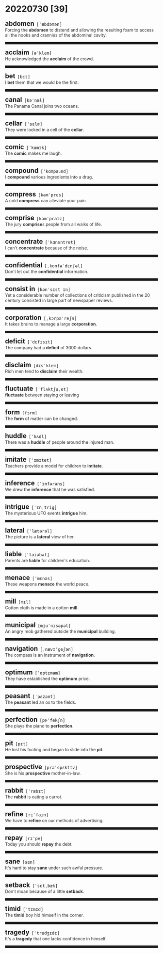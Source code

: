 <style>
/*不显示details的三角符号*/
details > summary::marker {
    display: none;
    content: none;
}
/*去掉外边框*/
details summary{
    outline:none;
    cursor:pointer;/*鼠标放上去之后变成手型*/
}
/*去掉前面默认的小黑三角*/
details summary::-webkit-details-marker{
    display:none; 
}
</style>
# 20220730 [39]  

<div style="display: flex;align-items: baseline;">
    <h2 style="margin-bottom: 0;margin-top: 0">abdomen</h2>
    <p style="padding:0 .5em; margin: 0;font-family: monospace;">[ˈæbdəmən]</p>
    <p class="interpretation_52741" style="display:none ;padding:0 .5em; margin: 0; white-space: nowrap;overflow: hidden;text-overflow: ellipsis;">n. 腹部</p>
</div>
<details class="details_52741">
    <summary style="color: #303030;">Forcing the <strong>abdomen</strong> to distend and allowing the resulting foam to access all the nooks and crannies of the abdominal cavity.</summary>
    迫使腹部膨胀,使产生的泡沫进入腹腔所有的隐匿角落。
</details>
<hr style="padding-bottom: 0.5em;" />


<div style="display: flex;align-items: baseline;">
    <h2 style="margin-bottom: 0;margin-top: 0">acclaim</h2>
    <p style="padding:0 .5em; margin: 0;font-family: monospace;">[əˈklem]</p>
    <p class="interpretation_52741" style="display:none ;padding:0 .5em; margin: 0; white-space: nowrap;overflow: hidden;text-overflow: ellipsis;">n. 赞扬；欢呼
v. 称赞；欢呼</p>
</div>
<details class="details_52741">
    <summary style="color: #303030;">He acknowledged the <strong>acclaim</strong> of the crowd.</summary>
    他对群众的称誉表示感谢。
</details>
<hr style="padding-bottom: 0.5em;" />


<div style="display: flex;align-items: baseline;">
    <h2 style="margin-bottom: 0;margin-top: 0">bet</h2>
    <p style="padding:0 .5em; margin: 0;font-family: monospace;">[bɛt]</p>
    <p class="interpretation_52741" style="display:none ;padding:0 .5em; margin: 0; white-space: nowrap;overflow: hidden;text-overflow: ellipsis;">n. 打赌；赌注
v. 打赌；敢说</p>
</div>
<details class="details_52741">
    <summary style="color: #303030;">I <strong>bet</strong> them that we would be the first.</summary>
    我跟他们打赌我们会得第一。
</details>
<hr style="padding-bottom: 0.5em;" />


<div style="display: flex;align-items: baseline;">
    <h2 style="margin-bottom: 0;margin-top: 0">canal</h2>
    <p style="padding:0 .5em; margin: 0;font-family: monospace;">[kəˈnæl]</p>
    <p class="interpretation_52741" style="display:none ;padding:0 .5em; margin: 0; white-space: nowrap;overflow: hidden;text-overflow: ellipsis;">n. 运河；沟渠</p>
</div>
<details class="details_52741">
    <summary style="color: #303030;">The Panama Canal joins two oceans.</summary>
    巴拿马运河连通两大洋。
</details>
<hr style="padding-bottom: 0.5em;" />


<div style="display: flex;align-items: baseline;">
    <h2 style="margin-bottom: 0;margin-top: 0">cellar</h2>
    <p style="padding:0 .5em; margin: 0;font-family: monospace;">[ˈsɛlɚ]</p>
    <p class="interpretation_52741" style="display:none ;padding:0 .5em; margin: 0; white-space: nowrap;overflow: hidden;text-overflow: ellipsis;">n. 地窖；地下室</p>
</div>
<details class="details_52741">
    <summary style="color: #303030;">They were locked in a cell of the <strong>cellar</strong>.</summary>
    他们被锁在地下室的一个小囚房里。
</details>
<hr style="padding-bottom: 0.5em;" />


<div style="display: flex;align-items: baseline;">
    <h2 style="margin-bottom: 0;margin-top: 0">comic</h2>
    <p style="padding:0 .5em; margin: 0;font-family: monospace;">[ˈkɑmɪk]</p>
    <p class="interpretation_52741" style="display:none ;padding:0 .5em; margin: 0; white-space: nowrap;overflow: hidden;text-overflow: ellipsis;">adj. 喜剧的；滑稽的
n. 连环漫画；喜剧演员</p>
</div>
<details class="details_52741">
    <summary style="color: #303030;">The <strong>comic</strong> makes me laugh.</summary>
    这个喜剧演员使我大笑起来。
</details>
<hr style="padding-bottom: 0.5em;" />


<div style="display: flex;align-items: baseline;">
    <h2 style="margin-bottom: 0;margin-top: 0">compound</h2>
    <p style="padding:0 .5em; margin: 0;font-family: monospace;">[ˈkɑmpaᴜnd]</p>
    <p class="interpretation_52741" style="display:none ;padding:0 .5em; margin: 0; white-space: nowrap;overflow: hidden;text-overflow: ellipsis;">n. 混合物；化合物；大院
adj. 复合的；混合的
v. 使复杂化；加重</p>
</div>
<details class="details_52741">
    <summary style="color: #303030;">I <strong>compound</strong> various ingredients into a drug.</summary>
    我将各种成分混合成一种药物。
</details>
<hr style="padding-bottom: 0.5em;" />


<div style="display: flex;align-items: baseline;">
    <h2 style="margin-bottom: 0;margin-top: 0">compress</h2>
    <p style="padding:0 .5em; margin: 0;font-family: monospace;">[kəmˈprɛs]</p>
    <p class="interpretation_52741" style="display:none ;padding:0 .5em; margin: 0; white-space: nowrap;overflow: hidden;text-overflow: ellipsis;">v. 压缩；压榨
n. （外科）敷布</p>
</div>
<details class="details_52741">
    <summary style="color: #303030;">A cold <strong>compress</strong> can alleviate your pain.</summary>
    冷敷能帮你减轻疼痛。
</details>
<hr style="padding-bottom: 0.5em;" />


<div style="display: flex;align-items: baseline;">
    <h2 style="margin-bottom: 0;margin-top: 0">comprise</h2>
    <p style="padding:0 .5em; margin: 0;font-family: monospace;">[kəmˈpraɪz]</p>
    <p class="interpretation_52741" style="display:none ;padding:0 .5em; margin: 0; white-space: nowrap;overflow: hidden;text-overflow: ellipsis;">v. 包括；包含；构成；由…组成</p>
</div>
<details class="details_52741">
    <summary style="color: #303030;">The jury <strong>comprise</strong>s people from all walks of life.</summary>
    陪审团包含了来自各行各业的人士。
</details>
<hr style="padding-bottom: 0.5em;" />


<div style="display: flex;align-items: baseline;">
    <h2 style="margin-bottom: 0;margin-top: 0">concentrate</h2>
    <p style="padding:0 .5em; margin: 0;font-family: monospace;">[ˈkɑnsntret]</p>
    <p class="interpretation_52741" style="display:none ;padding:0 .5em; margin: 0; white-space: nowrap;overflow: hidden;text-overflow: ellipsis;">v. 集中</p>
</div>
<details class="details_52741">
    <summary style="color: #303030;">I can't <strong>concentrate</strong> because of the noise.</summary>
    因为噪音，我无法集中注意力。
</details>
<hr style="padding-bottom: 0.5em;" />


<div style="display: flex;align-items: baseline;">
    <h2 style="margin-bottom: 0;margin-top: 0">confidential</h2>
    <p style="padding:0 .5em; margin: 0;font-family: monospace;">[ˌkɑnfəˈdɛnʃəl]</p>
    <p class="interpretation_52741" style="display:none ;padding:0 .5em; margin: 0; white-space: nowrap;overflow: hidden;text-overflow: ellipsis;">adj. 机密的；秘密的；视为心腹的</p>
</div>
<details class="details_52741">
    <summary style="color: #303030;">Don't let out the <strong>confidential</strong> information.</summary>
    不要泄露这份机密的信息。
</details>
<hr style="padding-bottom: 0.5em;" />


<div style="display: flex;align-items: baseline;">
    <h2 style="margin-bottom: 0;margin-top: 0">consist in</h2>
    <p style="padding:0 .5em; margin: 0;font-family: monospace;">[kənˈsɪst ɪn]</p>
    <p class="interpretation_52741" style="display:none ;padding:0 .5em; margin: 0; white-space: nowrap;overflow: hidden;text-overflow: ellipsis;">phrase. 存在于…中；在内</p>
</div>
<details class="details_52741">
    <summary style="color: #303030;">Yet a considerable number of collections of criticism published in the 20 century consisted in large part of newspaper reviews.</summary>
    然而，20世纪出版的大量批评文集中有很大一部分是报纸评论。
</details>
<hr style="padding-bottom: 0.5em;" />


<div style="display: flex;align-items: baseline;">
    <h2 style="margin-bottom: 0;margin-top: 0">corporation</h2>
    <p style="padding:0 .5em; margin: 0;font-family: monospace;">[ˌkɔrpəˈreʃn]</p>
    <p class="interpretation_52741" style="display:none ;padding:0 .5em; margin: 0; white-space: nowrap;overflow: hidden;text-overflow: ellipsis;">n. 公司；企业</p>
</div>
<details class="details_52741">
    <summary style="color: #303030;">It takes brains to manage a large <strong>corporation</strong>.</summary>
    管理大公司需要有头脑。
</details>
<hr style="padding-bottom: 0.5em;" />


<div style="display: flex;align-items: baseline;">
    <h2 style="margin-bottom: 0;margin-top: 0">deficit</h2>
    <p style="padding:0 .5em; margin: 0;font-family: monospace;">[ˈdɛfɪsɪt]</p>
    <p class="interpretation_52741" style="display:none ;padding:0 .5em; margin: 0; white-space: nowrap;overflow: hidden;text-overflow: ellipsis;">n. 不足额；赤字；亏损</p>
</div>
<details class="details_52741">
    <summary style="color: #303030;">The company had a <strong>deficit</strong> of 3000 dollars.</summary>
    这家公司亏空3000美元。
</details>
<hr style="padding-bottom: 0.5em;" />


<div style="display: flex;align-items: baseline;">
    <h2 style="margin-bottom: 0;margin-top: 0">disclaim</h2>
    <p style="padding:0 .5em; margin: 0;font-family: monospace;">[dɪsˈklem]</p>
    <p class="interpretation_52741" style="display:none ;padding:0 .5em; margin: 0; white-space: nowrap;overflow: hidden;text-overflow: ellipsis;">v. 否认；放弃；拒绝承认</p>
</div>
<details class="details_52741">
    <summary style="color: #303030;">Rich men tend to <strong>disclaim</strong> their wealth.</summary>
    有钱人常会拒绝承认他们很有钱。
</details>
<hr style="padding-bottom: 0.5em;" />


<div style="display: flex;align-items: baseline;">
    <h2 style="margin-bottom: 0;margin-top: 0">fluctuate</h2>
    <p style="padding:0 .5em; margin: 0;font-family: monospace;">[ˈflʌktʃuˌet]</p>
    <p class="interpretation_52741" style="display:none ;padding:0 .5em; margin: 0; white-space: nowrap;overflow: hidden;text-overflow: ellipsis;">v. 波动；起伏不定</p>
</div>
<details class="details_52741">
    <summary style="color: #303030;"><strong>fluctuate</strong> between staying or leaving</summary>
    在留下和离开之间摇摆不定
</details>
<hr style="padding-bottom: 0.5em;" />


<div style="display: flex;align-items: baseline;">
    <h2 style="margin-bottom: 0;margin-top: 0">form</h2>
    <p style="padding:0 .5em; margin: 0;font-family: monospace;">[fɔrm]</p>
    <p class="interpretation_52741" style="display:none ;padding:0 .5em; margin: 0; white-space: nowrap;overflow: hidden;text-overflow: ellipsis;">n. 形式；表格；形状
v. 组成；建立</p>
</div>
<details class="details_52741">
    <summary style="color: #303030;">The <strong>form</strong> of matter can be changed.</summary>
    物质的形状可以改变。
</details>
<hr style="padding-bottom: 0.5em;" />


<div style="display: flex;align-items: baseline;">
    <h2 style="margin-bottom: 0;margin-top: 0">huddle</h2>
    <p style="padding:0 .5em; margin: 0;font-family: monospace;">[ˈhʌdl]</p>
    <p class="interpretation_52741" style="display:none ;padding:0 .5em; margin: 0; white-space: nowrap;overflow: hidden;text-overflow: ellipsis;">n. 挤作一团；缩成一堆；拥挤
v. 拥挤；挤作一团</p>
</div>
<details class="details_52741">
    <summary style="color: #303030;">There was a <strong>huddle</strong> of people around the injured man.</summary>
    拥挤的一群人围着受伤的人。
</details>
<hr style="padding-bottom: 0.5em;" />


<div style="display: flex;align-items: baseline;">
    <h2 style="margin-bottom: 0;margin-top: 0">imitate</h2>
    <p style="padding:0 .5em; margin: 0;font-family: monospace;">[ˈɪmɪtet]</p>
    <p class="interpretation_52741" style="display:none ;padding:0 .5em; margin: 0; white-space: nowrap;overflow: hidden;text-overflow: ellipsis;">v. 模仿；仿效</p>
</div>
<details class="details_52741">
    <summary style="color: #303030;">Teachers provide a model for children to <strong>imitate</strong>.</summary>
    教师是孩子们仿效的典范。
</details>
<hr style="padding-bottom: 0.5em;" />


<div style="display: flex;align-items: baseline;">
    <h2 style="margin-bottom: 0;margin-top: 0">inference</h2>
    <p style="padding:0 .5em; margin: 0;font-family: monospace;">[ˈɪnfərəns]</p>
    <p class="interpretation_52741" style="display:none ;padding:0 .5em; margin: 0; white-space: nowrap;overflow: hidden;text-overflow: ellipsis;">n. 推论；推断</p>
</div>
<details class="details_52741">
    <summary style="color: #303030;">We drew the <strong>inference</strong> that he was satisfied.</summary>
    我们推断出他很满意。
</details>
<hr style="padding-bottom: 0.5em;" />


<div style="display: flex;align-items: baseline;">
    <h2 style="margin-bottom: 0;margin-top: 0">intrigue</h2>
    <p style="padding:0 .5em; margin: 0;font-family: monospace;">[ˈɪnˌtriɡ]</p>
    <p class="interpretation_52741" style="display:none ;padding:0 .5em; margin: 0; white-space: nowrap;overflow: hidden;text-overflow: ellipsis;">n. 阴谋诡计；密谋策划
v. 密谋；激起…的兴趣</p>
</div>
<details class="details_52741">
    <summary style="color: #303030;">The mysterious UFO events <strong>intrigue</strong> him.</summary>
    神秘的UFO事件使他很感兴趣。
</details>
<hr style="padding-bottom: 0.5em;" />


<div style="display: flex;align-items: baseline;">
    <h2 style="margin-bottom: 0;margin-top: 0">lateral</h2>
    <p style="padding:0 .5em; margin: 0;font-family: monospace;">[ˈlætərəl]</p>
    <p class="interpretation_52741" style="display:none ;padding:0 .5em; margin: 0; white-space: nowrap;overflow: hidden;text-overflow: ellipsis;">adj. 侧面的；横向的</p>
</div>
<details class="details_52741">
    <summary style="color: #303030;">The picture is a <strong>lateral</strong> view of her.</summary>
    这幅画是她的侧面图。
</details>
<hr style="padding-bottom: 0.5em;" />


<div style="display: flex;align-items: baseline;">
    <h2 style="margin-bottom: 0;margin-top: 0">liable</h2>
    <p style="padding:0 .5em; margin: 0;font-family: monospace;">[ˈlaɪəbəl]</p>
    <p class="interpretation_52741" style="display:none ;padding:0 .5em; margin: 0; white-space: nowrap;overflow: hidden;text-overflow: ellipsis;">adj. 有义务的；有责任的；有 ... 倾向的；可能的</p>
</div>
<details class="details_52741">
    <summary style="color: #303030;">Parents are <strong>liable</strong> for children's education.</summary>
    父母应负责孩子的教育。
</details>
<hr style="padding-bottom: 0.5em;" />


<div style="display: flex;align-items: baseline;">
    <h2 style="margin-bottom: 0;margin-top: 0">menace</h2>
    <p style="padding:0 .5em; margin: 0;font-family: monospace;">[ˈmɛnəs]</p>
    <p class="interpretation_52741" style="display:none ;padding:0 .5em; margin: 0; white-space: nowrap;overflow: hidden;text-overflow: ellipsis;">n. 威胁；恐吓；危险物
v. 威胁；恐吓</p>
</div>
<details class="details_52741">
    <summary style="color: #303030;">These weapons <strong>menace</strong> the world peace.</summary>
    这些武器威胁着世界的和平。
</details>
<hr style="padding-bottom: 0.5em;" />


<div style="display: flex;align-items: baseline;">
    <h2 style="margin-bottom: 0;margin-top: 0">mill</h2>
    <p style="padding:0 .5em; margin: 0;font-family: monospace;">[mɪl]</p>
    <p class="interpretation_52741" style="display:none ;padding:0 .5em; margin: 0; white-space: nowrap;overflow: hidden;text-overflow: ellipsis;">n. 磨坊；磨粉机；面粉厂；工厂；纺织厂；碾碎器
v. 碾碎；磨碎</p>
</div>
<details class="details_52741">
    <summary style="color: #303030;">Cotton cloth is made in a cotton <strong>mill</strong>.</summary>
    棉布是由棉纺厂生产的。
</details>
<hr style="padding-bottom: 0.5em;" />


<div style="display: flex;align-items: baseline;">
    <h2 style="margin-bottom: 0;margin-top: 0">municipal</h2>
    <p style="padding:0 .5em; margin: 0;font-family: monospace;">[mjuˈnɪsəpəl]</p>
    <p class="interpretation_52741" style="display:none ;padding:0 .5em; margin: 0; white-space: nowrap;overflow: hidden;text-overflow: ellipsis;">adj. 市的；市政的</p>
</div>
<details class="details_52741">
    <summary style="color: #303030;">An angry mob gathered outside the <strong>municipal</strong> building.</summary>
    一群愤怒的暴民聚集在市政大楼的外面。
</details>
<hr style="padding-bottom: 0.5em;" />


<div style="display: flex;align-items: baseline;">
    <h2 style="margin-bottom: 0;margin-top: 0">navigation</h2>
    <p style="padding:0 .5em; margin: 0;font-family: monospace;">[ˌnævɪˈɡeʃən]</p>
    <p class="interpretation_52741" style="display:none ;padding:0 .5em; margin: 0; white-space: nowrap;overflow: hidden;text-overflow: ellipsis;">n. 导航；航行；航海</p>
</div>
<details class="details_52741">
    <summary style="color: #303030;">The compass is an instrument of <strong>navigation</strong>.</summary>
    罗盘是航行仪器。
</details>
<hr style="padding-bottom: 0.5em;" />


<div style="display: flex;align-items: baseline;">
    <h2 style="margin-bottom: 0;margin-top: 0">optimum</h2>
    <p style="padding:0 .5em; margin: 0;font-family: monospace;">[ˈɑptɪməm]</p>
    <p class="interpretation_52741" style="display:none ;padding:0 .5em; margin: 0; white-space: nowrap;overflow: hidden;text-overflow: ellipsis;">adj. 最适的；最佳的</p>
</div>
<details class="details_52741">
    <summary style="color: #303030;">They have established the <strong>optimum</strong> price.</summary>
    他们已制定了最佳价格。
</details>
<hr style="padding-bottom: 0.5em;" />


<div style="display: flex;align-items: baseline;">
    <h2 style="margin-bottom: 0;margin-top: 0">peasant</h2>
    <p style="padding:0 .5em; margin: 0;font-family: monospace;">[ˈpɛzənt]</p>
    <p class="interpretation_52741" style="display:none ;padding:0 .5em; margin: 0; white-space: nowrap;overflow: hidden;text-overflow: ellipsis;">n. 农民；乡巴佬；庄稼人</p>
</div>
<details class="details_52741">
    <summary style="color: #303030;">The <strong>peasant</strong> led an ox to the fields.</summary>
    那个农民牵牛下地。
</details>
<hr style="padding-bottom: 0.5em;" />


<div style="display: flex;align-items: baseline;">
    <h2 style="margin-bottom: 0;margin-top: 0">perfection</h2>
    <p style="padding:0 .5em; margin: 0;font-family: monospace;">[pɚˈfekʃn]</p>
    <p class="interpretation_52741" style="display:none ;padding:0 .5em; margin: 0; white-space: nowrap;overflow: hidden;text-overflow: ellipsis;">n. 完美；完善</p>
</div>
<details class="details_52741">
    <summary style="color: #303030;">She plays the piano to <strong>perfection</strong>.</summary>
    她的钢琴演奏技巧到了完美的地步。
</details>
<hr style="padding-bottom: 0.5em;" />


<div style="display: flex;align-items: baseline;">
    <h2 style="margin-bottom: 0;margin-top: 0">pit</h2>
    <p style="padding:0 .5em; margin: 0;font-family: monospace;">[pɪt]</p>
    <p class="interpretation_52741" style="display:none ;padding:0 .5em; margin: 0; white-space: nowrap;overflow: hidden;text-overflow: ellipsis;">n. 坑；凹洞；矿井
v. 使凹陷</p>
</div>
<details class="details_52741">
    <summary style="color: #303030;">He lost his footing and began to slide into the <strong>pit</strong>.</summary>
    他一脚踩空，开始往坑里滑。
</details>
<hr style="padding-bottom: 0.5em;" />


<div style="display: flex;align-items: baseline;">
    <h2 style="margin-bottom: 0;margin-top: 0">prospective</h2>
    <p style="padding:0 .5em; margin: 0;font-family: monospace;">[prəˈspɛktɪv]</p>
    <p class="interpretation_52741" style="display:none ;padding:0 .5em; margin: 0; white-space: nowrap;overflow: hidden;text-overflow: ellipsis;">adj. 预期的；未来的；盼望中的</p>
</div>
<details class="details_52741">
    <summary style="color: #303030;">She is his <strong>prospective</strong> mother-in-law.</summary>
    她是他未来的岳母。
</details>
<hr style="padding-bottom: 0.5em;" />


<div style="display: flex;align-items: baseline;">
    <h2 style="margin-bottom: 0;margin-top: 0">rabbit</h2>
    <p style="padding:0 .5em; margin: 0;font-family: monospace;">[ˈræbɪt]</p>
    <p class="interpretation_52741" style="display:none ;padding:0 .5em; margin: 0; white-space: nowrap;overflow: hidden;text-overflow: ellipsis;">n. 兔子</p>
</div>
<details class="details_52741">
    <summary style="color: #303030;">The <strong>rabbit</strong> is eating a carrot.</summary>
    兔子在吃胡萝卜。
</details>
<hr style="padding-bottom: 0.5em;" />


<div style="display: flex;align-items: baseline;">
    <h2 style="margin-bottom: 0;margin-top: 0">refine</h2>
    <p style="padding:0 .5em; margin: 0;font-family: monospace;">[rɪˈfaɪn]</p>
    <p class="interpretation_52741" style="display:none ;padding:0 .5em; margin: 0; white-space: nowrap;overflow: hidden;text-overflow: ellipsis;">v. 精炼；改进</p>
</div>
<details class="details_52741">
    <summary style="color: #303030;">We have to <strong>refine</strong> on our methods of advertising.</summary>
    我们得进一步改进做广告的方法。
</details>
<hr style="padding-bottom: 0.5em;" />


<div style="display: flex;align-items: baseline;">
    <h2 style="margin-bottom: 0;margin-top: 0">repay</h2>
    <p style="padding:0 .5em; margin: 0;font-family: monospace;">[rɪˈpe]</p>
    <p class="interpretation_52741" style="display:none ;padding:0 .5em; margin: 0; white-space: nowrap;overflow: hidden;text-overflow: ellipsis;">v. 偿还；报答；归还</p>
</div>
<details class="details_52741">
    <summary style="color: #303030;">Today you should <strong>repay</strong> the debt.</summary>
    今天你该偿还欠债了。
</details>
<hr style="padding-bottom: 0.5em;" />


<div style="display: flex;align-items: baseline;">
    <h2 style="margin-bottom: 0;margin-top: 0">sane</h2>
    <p style="padding:0 .5em; margin: 0;font-family: monospace;">[sen]</p>
    <p class="interpretation_52741" style="display:none ;padding:0 .5em; margin: 0; white-space: nowrap;overflow: hidden;text-overflow: ellipsis;">adj. 心智健全的；头脑清醒的；明智的</p>
</div>
<details class="details_52741">
    <summary style="color: #303030;">It's hard to stay <strong>sane</strong> under such awful pressure.</summary>
    在如此可怕的压力下很难保持理智。
</details>
<hr style="padding-bottom: 0.5em;" />


<div style="display: flex;align-items: baseline;">
    <h2 style="margin-bottom: 0;margin-top: 0">setback</h2>
    <p style="padding:0 .5em; margin: 0;font-family: monospace;">[ˈsɛtˌbæk]</p>
    <p class="interpretation_52741" style="display:none ;padding:0 .5em; margin: 0; white-space: nowrap;overflow: hidden;text-overflow: ellipsis;">n. 退步；挫折</p>
</div>
<details class="details_52741">
    <summary style="color: #303030;">Don't moan because of a little <strong>setback</strong>.</summary>
    不要受了一点挫折就唉声叹气。
</details>
<hr style="padding-bottom: 0.5em;" />


<div style="display: flex;align-items: baseline;">
    <h2 style="margin-bottom: 0;margin-top: 0">timid</h2>
    <p style="padding:0 .5em; margin: 0;font-family: monospace;">[ˈtɪmɪd]</p>
    <p class="interpretation_52741" style="display:none ;padding:0 .5em; margin: 0; white-space: nowrap;overflow: hidden;text-overflow: ellipsis;">adj. 胆小的；羞怯的</p>
</div>
<details class="details_52741">
    <summary style="color: #303030;">The <strong>timid</strong> boy hid himself in the corner.</summary>
    这个胆小的男孩把自己藏在角落里。
</details>
<hr style="padding-bottom: 0.5em;" />


<div style="display: flex;align-items: baseline;">
    <h2 style="margin-bottom: 0;margin-top: 0">tragedy</h2>
    <p style="padding:0 .5em; margin: 0;font-family: monospace;">[ˈtrædʒɪdɪ]</p>
    <p class="interpretation_52741" style="display:none ;padding:0 .5em; margin: 0; white-space: nowrap;overflow: hidden;text-overflow: ellipsis;">n. 悲剧；灾难；惨事</p>
</div>
<details class="details_52741">
    <summary style="color: #303030;">It's a <strong>tragedy</strong> that one lacks confidence in himself.</summary>
    一个人如果缺乏自信心，那就是悲剧。
</details>
<hr style="padding-bottom: 0.5em;" />

<script>
const details = document.querySelectorAll('.details_52741');
const translates = document.querySelectorAll('.interpretation_52741');

details.forEach((item, index) => item.addEventListener('toggle', () => {
    if (item.open) {
        translates[index].style.display = 'block';
    } else translates[index].style.display = 'none';
}));
</script>
